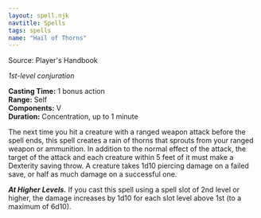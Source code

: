 ```yaml
---
layout: spell.njk
navtitle: Spells
tags: spells
name: "Hail of Thorns"
---
```

Source: Player's Handbook

_1st-level conjuration_

**Casting Time:** 1 bonus action  
**Range:** Self  
**Components:** V  
**Duration:** Concentration, up to 1 minute

The next time you hit a creature with a ranged weapon attack before the spell ends, this spell creates a rain of thorns that sprouts from your ranged weapon or ammunition. In addition to the normal effect of the attack, the target of the attack and each creature within 5 feet of it must make a Dexterity saving throw. A creature takes 1d10 piercing damage on a failed save, or half as much damage on a successful one.

**_At Higher Levels._** If you cast this spell using a spell slot of 2nd level or higher, the damage increases by 1d10 for each slot level above 1st (to a maximum of 6d10).